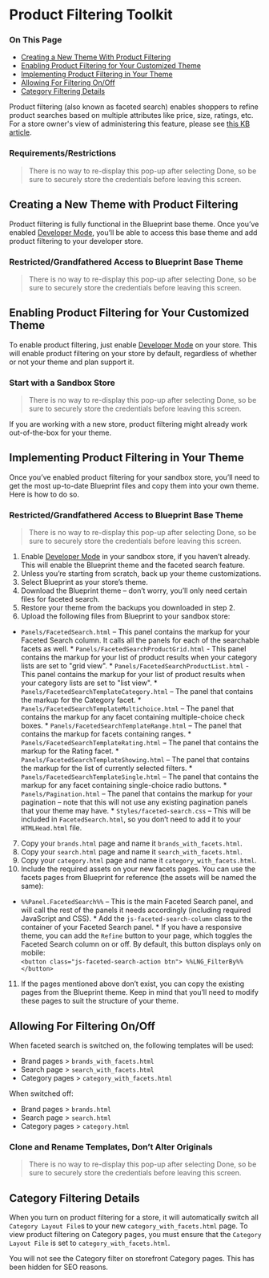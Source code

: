 <h1>Product Filtering Toolkit</h1>
<div class="otp" id="no-index">
	<h3>On This Page</h3>
	<ul>
		<li><a href="#creating-new-theme-product-filtering">Creating a New Theme With Product Filtering</a></li>
		<li><a href="#enabling-product-filtering-customized-theme">Enabling Product Filtering for Your Customized Theme</a></li>
		<li><a href="#implementing-product-filtering-your-theme">Implementing Product Filtering in Your Theme</a></li>
    <li><a href="#allowing-filtering-on-off">Allowing For Filtering On/Off</a></li>
    <li><a href="#category-filtering-details">Category Filtering Details</a></li>
		</ul>
</div>

Product filtering (also known as faceted search) enables shoppers to refine product searches based on multiple attributes like price, size, ratings, etc. For a store owner's view of administering this feature, please see <a href="https://forum.bigcommerce.com/s/article/Product-Filtering-Settings" target="_blank">this KB article</a>. 


<div class="HubBlock--callout">
<div class="CalloutBlock--warning">
<div class="HubBlock-content">
    
<!-- theme: warning -->

### Requirements/Restrictions
> There is no way to re-display this pop-up after selecting Done, so be sure to securely store the credentials before leaving this screen.

</div>
</div>
</div>



<a href='#creating-new-theme-product-filtering' aria-hidden='true' class='block-anchor'  id='creating-new-theme-product-filtering'></a>

## Creating a New Theme with Product Filtering 

Product filtering is fully functional in the Blueprint base theme. Once you’ve enabled [Developer Mode](#blueprint-and-developer-mode), you’ll be able to access this base theme and add product filtering to your developer store.


<div class="HubBlock--callout">
<div class="CalloutBlock--warning">
<div class="HubBlock-content">
    
<!-- theme: warning -->

### Restricted/Grandfathered Access to Blueprint Base Theme
> There is no way to re-display this pop-up after selecting Done, so be sure to securely store the credentials before leaving this screen.

</div>
</div>
</div>



<a href='#enabling-product-filtering-customized-theme' aria-hidden='true' class='block-anchor'  id='enabling-product-filtering-customized-theme'></a>

## Enabling Product Filtering for Your Customized Theme 

To enable product filtering, just enable [Developer Mode](#devmode) on your store. This will enable product filtering on your store by default, regardless of whether or not your theme and plan support it.


<div class="HubBlock--callout">
<div class="CalloutBlock--warning">
<div class="HubBlock-content">
    
<!-- theme: warning -->

### Start with a Sandbox Store
> There is no way to re-display this pop-up after selecting Done, so be sure to securely store the credentials before leaving this screen.

</div>
</div>
</div>

If you are working with a new store, product filtering might already work out-of-the-box for your theme.





<a href='#implementing-product-filtering-your-theme' aria-hidden='true' class='block-anchor'  id='implementing-product-filtering-your-theme'></a>

## Implementing Product Filtering in Your Theme 

Once you’ve enabled product filtering for your sandbox store, you’ll need to get the most up-to-date Blueprint files and copy them into your own theme. Here is how to do so.


<div class="HubBlock--callout">
<div class="CalloutBlock--warning">
<div class="HubBlock-content">
    
<!-- theme: warning -->

###  Restricted/Grandfathered Access to Blueprint Base Theme

> There is no way to re-display this pop-up after selecting Done, so be sure to securely store the credentials before leaving this screen.

</div>
</div>
</div>

1.  Enable [Developer Mode](#devmode) in your sandbox store, if you haven’t already. This will enable the Blueprint theme and the faceted search feature.
2.  Unless you’re starting from scratch, back up your theme customizations.
3.  Select Blueprint as your store’s theme. 
4.  Download the Blueprint theme – don’t worry, you’ll only need certain files for faceted search.
5.  Restore your theme from the backups you downloaded in step 2.
6.  Upload the following files from Blueprint to your sandbox store:
   *   `Panels/FacetedSearch.html` – This panel contains the markup for your Faceted Search column. It calls all the panels for each of the searchable facets as well.
    *   `Panels/FacetedSearchProductGrid.html` - This panel contains the markup for your list of product results when your category lists are set to "grid view".
    *   `Panels/FacetedSearchProductList.html` - This panel contains the markup for your list of product results when your category lists are set to "list view".
    *   `Panels/FacetedSearchTemplateCategory.html` – The panel that contains the markup for the Category facet.
    *   `Panels/FacetedSearchTemplateMultichoice.html` – The panel that contains the markup for any facet containing multiple-choice check boxes.
    *   `Panels/FacetedSearchTemplateRange.html` – The panel that contains the markup for facets containing ranges.
    *   `Panels/FacetedSearchTemplateRating.html` – The panel that contains the markup for the Rating facet.
    *   `Panels/FacetedSearchTemplateShowing.html` – The panel that contains the markup for the list of currently selected filters.
    *   `Panels/FacetedSearchTemplateSingle.html` – The panel that contains the markup for any facet containing single-choice radio buttons.
    *   `Panels/Pagination.html` – The panel that contains the markup for your pagination – note that this will not use any existing pagination panels that your theme may have.
    *   `Styles/faceted-search.css` – This will be included in `FacetedSearch.html`, so you don’t need to add it to your `HTMLHead.html` file.

7.  Copy your `brands.html` page and name it `brands_with_facets.html`.
8.  Copy your `search.html` page and name it `search_with_facets.html`.
9.  Copy your `category.html` page and name it `category_with_facets.html`.
10.  Include the required assets on your new facets pages. You can use the facets pages from Blueprint for reference (the assets will be named the same):
   *   `%%Panel.FacetedSearch%%` – This is the main Faceted Search panel, and will call the rest of the panels it needs accordingly (including required JavaScript and CSS).
    *   Add the `js-faceted-search-column` class to the container of your Faceted Search panel.
    *   If you have a responsive theme, you can add the `Refine` button to your page, which toggles the Faceted Search column on or off. By default, this button displays only on mobile:<br>
    `<button class="js-faceted-search-action btn"> %%LNG_FilterBy%% </button>`
11.  If the pages mentioned above don’t exist, you can copy the existing pages from the Blueprint theme. Keep in mind that you’ll need to modify these pages to suit the structure of your theme.



<a href='#allowing-filtering-on-off' aria-hidden='true' class='block-anchor'  id='allowing-filtering-on-off'></a>

## Allowing For Filtering On/Off 

When faceted search is switched on, the following templates will be used:

*   Brand pages > `brands_with_facets.html`
*   Search page > `search_with_facets.html`
*   Category pages > `category_with_facets.html`

When switched off:

*   Brand pages > `brands.html`
*   Search page > `search.html`
*   Category pages > `category.html`


<div class="HubBlock--callout">
<div class="CalloutBlock--warning">
<div class="HubBlock-content">
    
<!-- theme: warning -->

###  Clone and Rename Templates, Don’t Alter Originals
> There is no way to re-display this pop-up after selecting Done, so be sure to securely store the credentials before leaving this screen.

</div>
</div>
</div>

<a href='#category-filtering-details' aria-hidden='true' class='block-anchor'  id='category-filtering-details'></a>

## Category Filtering Details 

When you turn on product filtering for a store, it will automatically switch all `Category Layout File`s to your new `category_with_facets.html` page. To view product filtering on Category pages, you must ensure that the `Category Layout File` is set to `category_with_facets.html`.

You will not see the Category filter on storefront Category pages. This has been hidden for SEO reasons.

